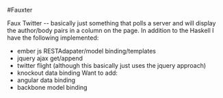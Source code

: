 #Fauxter

Faux Twitter -- basically just something that polls a server and will display
the author/body pairs in a column on the page. In addition to the Haskell I have
the following implemented:

*  ember js RESTAdapater/model binding/templates
*  jquery ajax get/append
*  twitter flight (although this basically just uses the jquery approach)
*  knockout data binding
Want to add:
*  angular data binding
*  backbone model binding

